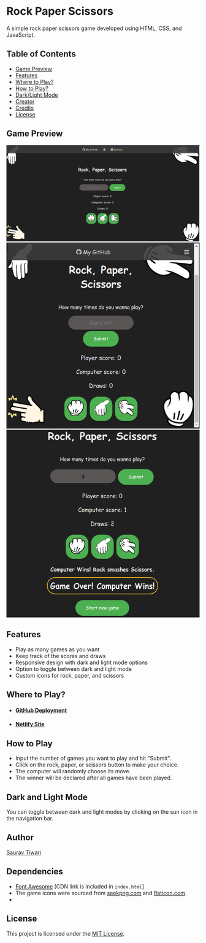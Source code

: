 # Rock Paper Scissors #
A simple rock paper scissors game developed using HTML, CSS, and JavaScript.

## Table of Contents
* [Game Preview](#game-preview)
* [Features](#features)
* [Where to Play?](#where-to-play)
* [How to Play?](#how-to-play)
* [Dark/Light Mode](#dark-and-light-mode)
* [Creator](#author)
* [Credits](#dependencies)
* [License](#license)

## Game Preview
![Windows View](./images/Previews/startup.png)
![Mobile View](./images/Previews/mobile-startup.png)
![Playing](./images/Previews/playing.png)

## Features
* Play as many games as you want
* Keep track of the scores and draws
* Responsive design with dark and light mode options
* Option to toggle between dark and light mode
* Custom icons for rock, paper, and scissors

## Where to Play?
* #### [GitHub Deployment](https://saurav-png.github.io/rock-paper-scissors/)
* #### [Netlify Site](https://saurav-rpsgame.netlify.app/)

## How to Play
* Input the number of games you want to play and hit "Submit".
* Click on the rock, paper, or scissors button to make your choice.
* The computer will randomly choose its move.
* The winner will be declared after all games have been played.

## Dark and Light Mode
You can toggle between dark and light modes by clicking on the sun icon in the navigation bar.

## Author
[Saurav Tiwari](https://www.github.com/saurav-png)

## Dependencies
* [Font Awesome](https://fontawesome.com/) [CDN link is included in `index.html`]
* The game icons were sourced from [seekpng.com](https://www.seekpng.com/) and [flaticon.com](https://www.flaticon.com).
*

## License
This project is licensed under the [MIT License](https://choosealicense.com/licenses/mit/).
